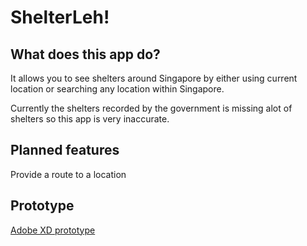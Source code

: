 # ShelterLeh!

## What does this app do?

It allows you to see shelters around Singapore by either using current location or searching any location within Singapore.

Currently the shelters recorded by the government is missing alot of shelters so this app is very inaccurate.

## Planned features

Provide a route to a location

## Prototype

[Adobe XD prototype](https://xd.adobe.com/view/e8f89354-d410-4b50-b7c2-7c4981bd63ee-bdab/)
